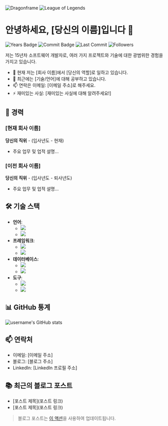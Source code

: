 ![Dragonframe](https://img.shields.io/badge/Dragonframe-FF5700?style=for-the-badge&logo=Dragonframe&logoColor=white)
![League of Legends](https://img.shields.io/badge/League%20of%20Legends-000000?style=for-the-badge&logo=league-of-legends&logoColor=white)

# 안녕하세요, [당신의 이름]입니다 👋

![Years Badge](https://badgen.net/badge/Years/15/blue?icon=github)
![Commit Badge](https://badgen.net/github/commits/username/reponame/master?icon=github)
![Last Commit](https://img.shields.io/github/last-commit/username/reponame?style=flat-square)
![Followers](https://img.shields.io/github/followers/username?style=social)

저는 15년차 소프트웨어 개발자로, 여러 가지 프로젝트와 기술에 대한 광범위한 경험을 가지고 있습니다.

- 🔭 현재 저는 [회사 이름]에서 [당신의 역할]로 일하고 있습니다.
- 🌱 최근에는 [기술/언어]에 대해 공부하고 있습니다.
- 📫 연락은 이메일: [이메일 주소]로 해주세요.
- ⚡ 재미있는 사실: [재미있는 사실에 대해 알려주세요!]

## 💼 경력

### [현재 회사 이름]
**당신의 직위** - (입사년도 - 현재)
- 주요 업무 및 업적 설명...

### [이전 회사 이름]
**당신의 직위** - (입사년도 - 퇴사년도)
- 주요 업무 및 업적 설명...

## 🛠 기술 스택

- **언어**: 
  - ![](https://img.shields.io/badge/Code-Python-informational?style=flat&logo=python&logoColor=white)
  - ![](https://img.shields.io/badge/Code-Java-informational?style=flat&logo=java&logoColor=white)
- **프레임워크**:
  - ![](https://img.shields.io/badge/Framework-Spring-informational?style=flat&logo=spring&logoColor=white)
  - ![](https://img.shields.io/badge/Framework-Django-informational?style=flat&logo=django&logoColor=white)
- **데이터베이스**:
  - ![](https://img.shields.io/badge/DB-MySQL-informational?style=flat&logo=mysql&logoColor=white)
  - ![](https://img.shields.io/badge/DB-MongoDB-informational?style=flat&logo=mongodb&logoColor=white)
- **도구**:
  - ![](https://img.shields.io/badge/Tools-Docker-informational?style=flat&logo=docker&logoColor=white)
  - ![](https://img.shields.io/badge/Tools-Kubernetes-informational?style=flat&logo=kubernetes&logoColor=white)

## 📊 GitHub 통계

![username's GitHub stats](https://github-readme-stats.vercel.app/api?username=username&show_icons=true&theme=radical)

## 📫 연락처
- 이메일: [이메일 주소]
- 블로그: [블로그 주소]
- LinkedIn: [LinkedIn 프로필 주소]

## 📚 최근의 블로그 포스트
<!-- BLOG-POST-LIST:START -->
- [포스트 제목](포스트 링크)
- [포스트 제목](포스트 링크)
<!-- BLOG-POST-LIST:END -->
> 블로그 포스트는 [이 액션](https://github.com/gautamkrishnar/blog-post-workflow)을 사용하여 업데이트됩니다.

